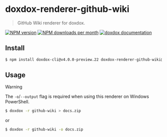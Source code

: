 # doxdox-renderer-github-wiki

> GitHub Wiki renderer for doxdox.

[![NPM version](https://img.shields.io/npm/v/doxdox-renderer-github-wiki?style=flat-square)](https://www.npmjs.org/package/doxdox-renderer-github-wiki)
[![NPM downloads per month](https://img.shields.io/npm/dm/doxdox-renderer-github-wiki?style=flat-square)](https://www.npmjs.org/package/doxdox-renderer-github-wiki)
[![doxdox documentation](https://img.shields.io/badge/doxdox-documentation-%23E85E95?style=flat-square)](https://doxdox.org)

## Install

```bash
$ npm install doxdox-cli@v4.0.0-preview.22 doxdox-renderer-github-wiki@v4.0.0-preview.22 --save-dev
```

## Usage

> [!WARNING]
> The `-o`/`--output` flag is required when using this renderer on Windows PowerShell.

```bash
$ doxdox -r github-wiki > docs.zip
```

or

```bash
$ doxdox -r github-wiki -o docs.zip
```
